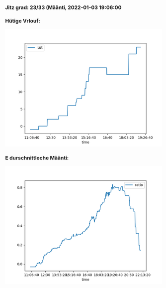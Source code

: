 ### Jitz grad: 23/33 (Määnti, 2022-01-03 19:06:00

### Hütige Vrlouf:
![Graph](Today.png)

### E durschnittleche Määnti:
![Graph](Määnti.png)